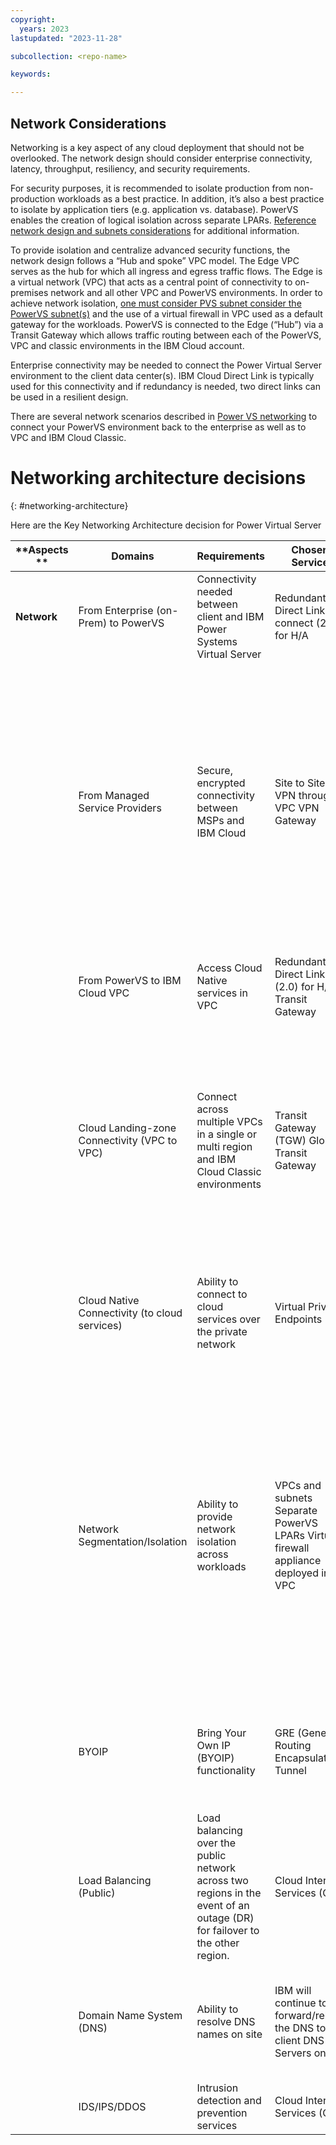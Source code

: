 ```yaml
---
copyright:
  years: 2023
lastupdated: "2023-11-28"

subcollection: <repo-name>

keywords:

---
```


## Network Considerations

Networking is a key aspect of any cloud deployment that should not be overlooked. The network design should consider enterprise connectivity, latency, throughput, resiliency, and security requirements.

For security purposes, it is recommended to isolate production from non-production workloads as a best practice. In addition, it’s also a best practice to isolate by application tiers (e.g. application vs. database). PowerVS enables the creation of logical isolation across separate LPARs. [Reference network design and subnets considerations](https://cloud.ibm.com/docs/power-iaas?topic=power-iaas-network-architecture-diagrams) for additional information.

To provide isolation and centralize advanced security functions, the network design follows a “Hub and spoke” VPC model. The Edge VPC serves as the hub for which all ingress and egress traffic flows. The Edge is a virtual network (VPC) that acts as a central point of connectivity to on-premises network and all other VPC and PowerVS environments. In order to achieve network isolation, [one must consider PVS subnet consider the PowerVS subnet(s)](https://cloud.ibm.com/docs/power-iaas?topic=power-iaas-configuring-subnet) and the use of a virtual firewall in VPC used as a default gateway for the workloads. PowerVS is connected to the Edge (“Hub”) via a Transit Gateway which allows traffic routing between each of the PowerVS, VPC and classic environments in the IBM Cloud account.

Enterprise connectivity may be needed to connect the Power Virtual Server environment to the client data center(s). IBM Cloud Direct Link is typically used for this connectivity and if redundancy is needed, two direct links can be used in a resilient design.

There are several network scenarios described in [Power VS networking](https://cloud.ibm.com/docs/power-iaas?topic=power-iaas-network-architecture-diagrams) to connect your PowerVS environment back to the enterprise as well as to VPC and IBM Cloud Classic.

# Networking architecture decisions

{: \#networking-architecture}

Here are the Key Networking Architecture decision for Power Virtual Server

| **Aspects  ** | **Domains**                                   | **Requirements**                                                                                                           | **Chosen Service**                                                                 | **Decisions / Rationale**                                                                                                                                                                                                                                                  |
|---------------|-----------------------------------------------|----------------------------------------------------------------------------------------------------------------------------|------------------------------------------------------------------------------------|----------------------------------------------------------------------------------------------------------------------------------------------------------------------------------------------------------------------------------------------------------------------------|
| **Network**   | From Enterprise (on-Prem) to PowerVS          | Connectivity needed between client and IBM Power Systems Virtual Server                                                    | Redundant Direct Link connect (2.0) for H/A                                        | Lower cost than Direct Link Dedicated                                                                                                                                                                                                                                      |
|               | From Managed Service Providers                | Secure, encrypted connectivity between MSPs and IBM Cloud                                                                  | Site to Site VPN through VPC VPN Gateway                                           | [VPN Gateway](https://cloud.ibm.com/docs/vpc?topic=vpc-using-vpn) - securely connect Virtual Private Cloud (VPC) to another private network (site-2-site) for management purposes. A VPN gateway consists of two back-end instances for high availability in the same zone |
|               | From PowerVS to IBM Cloud VPC                 | Access Cloud Native services in VPC                                                                                        | Redundant Direct Link (2.0) for H/A Transit Gateway                                | Direct Link and TGW, both are required for PowerVS to VPC network connectivity                                                                                                                                                                                             |
|               | Cloud Landing-zone Connectivity (VPC to VPC)  | Connect across multiple VPCs in a single or multi region and IBM Cloud Classic environments                                | Transit Gateway (TGW) Global Transit Gateway                                       | Use TGW to connect separate VPCs (Edge), Classic (if needed) and PowerVS. Global transit gateway to connect to environments in other regions for resiliency data replication purposes                                                                                      |
|               | Cloud Native Connectivity (to cloud services) | Ability to connect to cloud services over the private network                                                              | Virtual Private Endpoints                                                          | Communicate with IBM Cloud services over the private network using a virtual private endpoint (VPE)                                                                                                                                                                        |
|               | Network Segmentation/Isolation                | Ability to provide network isolation across workloads                                                                      | VPCs and subnets Separate PowerVS LPARs Virtual firewall appliance deployed in VPC | Native VPC isolation through the use of separate VPCs and subnets for prod, non-prod environments and separation of workload Separate PowerVS LPARs Virtual firewall appliance deployed in VPC used as the default gateway controlling all network traffic                 |
|               | BYOIP                                         | Bring Your Own IP (BYOIP) functionality                                                                                    | GRE (Generic Routing Encapsulation) Tunnel                                         | Connecting the PowerVS to VPC for routes to be advertised across on-premises environment as well                                                                                                                                                                           |
|               | Load Balancing (Public)                       | Load balancing over the public network across two regions in the event of an outage (DR) for failover to the other region. | Cloud Internet Services (CIS)                                                      | Public load balancing for resiliency needs                                                                                                                                                                                                                                 |
|               | Domain Name System (DNS)                      | Ability to resolve DNS names on site                                                                                       | IBM will continue to forward/relay the DNS to client DNS Servers onsite            | This is the default option in the absence of a specific customer requirement to manage DNS                                                                                                                                                                                 |
|               | IDS/IPS/DDOS                                  | Intrusion detection and prevention services                                                                                | Cloud Internet Services (CIS)                                                      | CIS also provides DDoS services                                                                                                                                                                                                                                            |
